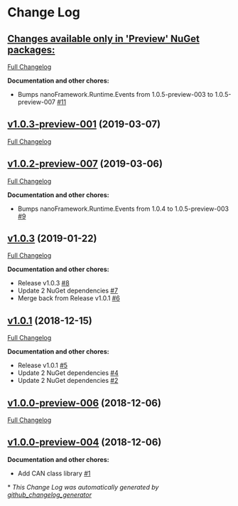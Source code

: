 # Change Log

## [**Changes available only in 'Preview' NuGet packages:**](https://github.com/nanoframework/lib-nanoFramework.Devices.Can/tree/HEAD)

[Full Changelog](https://github.com/nanoframework/lib-nanoFramework.Devices.Can/compare/v1.0.3-preview-001...HEAD)

**Documentation and other chores:**

- Bumps nanoFramework.Runtime.Events from 1.0.5-preview-003 to 1.0.5-preview-007 [\#11](https://github.com/nanoframework/lib-nanoFramework.Devices.Can/pull/11)

## [v1.0.3-preview-001](https://github.com/nanoframework/lib-nanoFramework.Devices.Can/tree/v1.0.3-preview-001) (2019-03-07)
[Full Changelog](https://github.com/nanoframework/lib-nanoFramework.Devices.Can/compare/v1.0.2-preview-007...v1.0.3-preview-001)

## [v1.0.2-preview-007](https://github.com/nanoframework/lib-nanoFramework.Devices.Can/tree/v1.0.2-preview-007) (2019-03-06)
[Full Changelog](https://github.com/nanoframework/lib-nanoFramework.Devices.Can/compare/v1.0.3...v1.0.2-preview-007)

**Documentation and other chores:**

- Bumps nanoFramework.Runtime.Events from 1.0.4 to 1.0.5-preview-003 [\#9](https://github.com/nanoframework/lib-nanoFramework.Devices.Can/pull/9)

## [v1.0.3](https://github.com/nanoframework/lib-nanoFramework.Devices.Can/tree/v1.0.3) (2019-01-22)
[Full Changelog](https://github.com/nanoframework/lib-nanoFramework.Devices.Can/compare/v1.0.1...v1.0.3)

**Documentation and other chores:**

- Release v1.0.3 [\#8](https://github.com/nanoframework/lib-nanoFramework.Devices.Can/pull/8)
- Update 2 NuGet dependencies [\#7](https://github.com/nanoframework/lib-nanoFramework.Devices.Can/pull/7)
- Merge back from Release v1.0.1 [\#6](https://github.com/nanoframework/lib-nanoFramework.Devices.Can/pull/6)

## [v1.0.1](https://github.com/nanoframework/lib-nanoFramework.Devices.Can/tree/v1.0.1) (2018-12-15)
[Full Changelog](https://github.com/nanoframework/lib-nanoFramework.Devices.Can/compare/v1.0.0-preview-006...v1.0.1)

**Documentation and other chores:**

- Release v1.0.1 [\#5](https://github.com/nanoframework/lib-nanoFramework.Devices.Can/pull/5)
- Update 2 NuGet dependencies [\#4](https://github.com/nanoframework/lib-nanoFramework.Devices.Can/pull/4)
- Update 2 NuGet dependencies [\#2](https://github.com/nanoframework/lib-nanoFramework.Devices.Can/pull/2)

## [v1.0.0-preview-006](https://github.com/nanoframework/lib-nanoFramework.Devices.Can/tree/v1.0.0-preview-006) (2018-12-06)
[Full Changelog](https://github.com/nanoframework/lib-nanoFramework.Devices.Can/compare/v1.0.0-preview-004...v1.0.0-preview-006)

## [v1.0.0-preview-004](https://github.com/nanoframework/lib-nanoFramework.Devices.Can/tree/v1.0.0-preview-004) (2018-12-06)
**Documentation and other chores:**

- Add CAN class library [\#1](https://github.com/nanoframework/lib-nanoFramework.Devices.Can/pull/1)



\* *This Change Log was automatically generated by [github_changelog_generator](https://github.com/skywinder/Github-Changelog-Generator)*